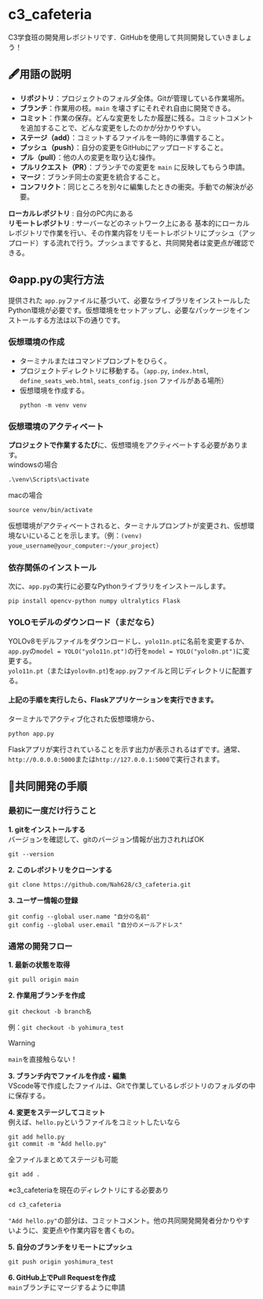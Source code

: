 # c3_cafeteria
C3学食班の開発用レポジトリです．GitHubを使用して共同開発していきましょう！

## 🖋️用語の説明
- **リポジトリ**：プロジェクトのフォルダ全体。Gitが管理している作業場所。
- **ブランチ**：作業用の枝。`main` を壊さずにそれぞれ自由に開発できる。
- **コミット**：作業の保存。どんな変更をしたか履歴に残る。コミットコメントを追加することで、どんな変更をしたのかが分かりやすい。
- **ステージ（add）**：コミットするファイルを一時的に準備すること。
- **プッシュ（push）**：自分の変更をGitHubにアップロードすること。
- **プル（pull）**：他の人の変更を取り込む操作。
- **プルリクエスト（PR）**：ブランチでの変更を `main` に反映してもらう申請。
- **マージ**：ブランチ同士の変更を統合すること。
- **コンフリクト**：同じところを別々に編集したときの衝突。手動での解決が必要。

**ローカルレポジトリ** : 自分のPC内にある \
**リモートレポジトリ** : サーバーなどのネットワーク上にある
  基本的にローカルレポジトリで作業を行い、その作業内容をリモートレポジトリにプッシュ（アップロード）する流れで行う。プッシュまですると、共同開発者は変更点が確認できる。

## ⚙️app.pyの実行方法
提供された `app.py`ファイルに基づいて、必要なライブラリをインストールしたPython環境が必要です。仮想環境をセットアップし、必要なパッケージをインストールする方法は以下の通りです。  
### 仮想環境の作成
- ターミナルまたはコマンドプロンプトをひらく。
- プロジェクトディレクトリに移動する。（`app.py`, `index.html`, `define_seats_web.html`, `seats_config.json` ファイルがある場所）
- 仮想環境を作成する。
  ~~~
  python -m venv venv
  ~~~

### 仮想環境のアクティベート
**プロジェクトで作業するたび**に、仮想環境をアクティベートする必要があります。  
windowsの場合  
~~~
.\venv\Scripts\activate
~~~
macの場合  
~~~
source venv/bin/activate
~~~
仮想環境がアクティベートされると、ターミナルプロンプトが変更され、仮想環境ないにいることを示します。（例：`(venv) youe_username@your_computer:~/your_project`）  

### 依存関係のインストール  
次に、`app.py`の実行に必要なPythonライブラリをインストールします。  
~~~
pip install opencv-python numpy ultralytics Flask
~~~

### YOLOモデルのダウンロード（まだなら）  
YOLOv8モデルファイルをダウンロードし、`yolo11n.pt`に名前を変更するか、`app.py`の`model = YOLO("yolo11n.pt")`の行を`model = YOLO("yolo8n.pt")`に変更する。  
`yolo11n.pt`（または`yolov8n.pt`)を`app.py`ファイルと同じディレクトリに配置する。  

#### 上記の手順を実行したら、Flaskアプリケーションを実行できます。
ターミナルでアクティブ化された仮想環境から、  
~~~
python app.py
~~~
Flaskアプリが実行されていることを示す出力が表示されるはずです。通常、`http://0.0.0.0:5000`または`http://127.0.0.1:5000`で実行されます。


## 🚀共同開発の手順
### 最初に一度だけ行うこと
**1. gitをインストールする**  
   バージョンを確認して、gitのバージョン情報が出力されればOK
   ~~~
   git --version
   ~~~
   
**2. このレポジトリをクローンする**
   ~~~
   git clone https://github.com/Nah628/c3_cafeteria.git
   ~~~
   
**3. ユーザー情報の登録**
   ~~~
   git config --global user.name "自分の名前"
   git config --global user.email "自分のメールアドレス"
   ~~~

### 通常の開発フロー
**1. 最新の状態を取得**
   ~~~
   git pull origin main
   ~~~
   
**2. 作業用ブランチを作成**
   ~~~
   git checkout -b branch名
   ~~~
   例：`git checkout -b yohimura_test`
> [!WARNING]
>   `main`を直接触らない！
   
**3. ブランチ内でファイルを作成・編集**  
   VScode等で作成したファイルは、Gitで作業しているレポジトリのフォルダの中に保存する。
   
**4. 変更をステージしてコミット**  
   例えば、`hello.py`というファイルをコミットしたいなら
   ~~~
   git add hello.py
   git commit -m "Add hello.py"
   ~~~
  全ファイルまとめてステージも可能
  ~~~
  git add .
  ~~~
  ※c3_cafeteriaを現在のディレクトリにする必要あり
  ~~~
  cd c3_cafeteria
  ~~~
   `"Add hello.py"`の部分は、コミットコメント。他の共同開発開発者分かりやすいように、変更点や作業内容を書くもの。
   
**5. 自分のブランチをリモートにプッシュ**
   ~~~
   git push origin yoshimura_test
   ~~~
   
**6. GitHub上でPull Requestを作成**  
   `main`ブランチにマージするように申請
